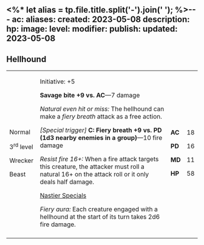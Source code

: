 <%* let alias = tp.file.title.split('-').join(' '); %>---
ac: 
aliases: 
created: 2023-05-08
description: 
hp: 
image: 
level: 
modifier: 
publish: 
updated: 2023-05-08
---

## Hellhound

<table>
<colgroup>
<col style="width: 16%" />
<col style="width: 72%" />
<col style="width: 5%" />
<col style="width: 5%" />
</colgroup>
<tbody>
<tr class="odd">
<td><p>Normal</p>
<p>3<sup>rd</sup> level</p>
<p>Wrecker</p>
<p>Beast</p></td>
<td><p>Initiative: +5</p>
<p><strong>Savage bite +9 vs. AC</strong>—7 damage</p>
<p><em>Natural even hit or miss:</em> The hellhound can make a <em>fiery
breath</em> attack as a free action.</p>
<p><em>[Special trigger]</em> <strong>C: Fiery breath +9 vs. PD (1d3
nearby enemies in a group)</strong>—10 fire damage</p>
<p><em>Resist fire 16+:</em> When a fire attack targets this creature,
the attacker must roll a natural 16+ on the attack roll or it only deals
half damage.</p>
<p><u>Nastier Specials</u></p>
<p><em>Fiery aura:</em> Each creature engaged with a hellhound at the
start of its turn takes 2d6 fire damage.</p></td>
<td><p><strong>AC</strong></p>
<p><strong>PD</strong></p>
<p><strong>MD</strong></p>
<p><strong>HP</strong></p></td>
<td><p>18</p>
<p>16</p>
<p>11</p>
<p>58</p></td>
</tr>
<tr class="even">
<td></td>
<td></td>
<td></td>
<td></td>
</tr>
</tbody>
</table>
